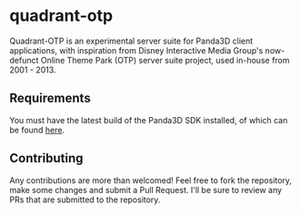 # quadrant-otp

Quadrant-OTP is an experimental server suite for Panda3D client applications, with inspiration from Disney Interactive Media Group's now-defunct Online Theme Park (OTP) server suite project, used in-house from 2001 - 2013.

## Requirements

You must have the latest build of the Panda3D SDK installed, of which can be found [here](https://www.panda3d.org/download.php?sdk&version=&version=1.9.4 "Panda3D 1.9.4 SDK").

## Contributing

Any contributions are more than welcomed! Feel free to fork the repository, make some changes and submit a Pull Request. I'll be sure to review any PRs that are submitted to the repository.

